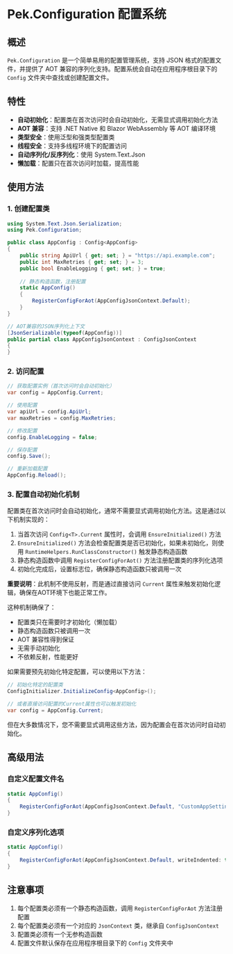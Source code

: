 # Pek.Configuration 配置系统

## 概述

`Pek.Configuration` 是一个简单易用的配置管理系统，支持 JSON 格式的配置文件，并提供了 AOT 兼容的序列化支持。配置系统会自动在应用程序根目录下的 `Config` 文件夹中查找或创建配置文件。

## 特性

- **自动初始化**：配置类在首次访问时会自动初始化，无需显式调用初始化方法
- **AOT 兼容**：支持 .NET Native 和 Blazor WebAssembly 等 AOT 编译环境
- **类型安全**：使用泛型和强类型配置类
- **线程安全**：支持多线程环境下的配置访问
- **自动序列化/反序列化**：使用 System.Text.Json
- **懒加载**：配置只在首次访问时加载，提高性能

## 使用方法

### 1. 创建配置类

```csharp
using System.Text.Json.Serialization;
using Pek.Configuration;

public class AppConfig : Config<AppConfig>
{
    public string ApiUrl { get; set; } = "https://api.example.com";
    public int MaxRetries { get; set; } = 3;
    public bool EnableLogging { get; set; } = true;
    
    // 静态构造函数，注册配置
    static AppConfig()
    {
        RegisterConfigForAot(AppConfigJsonContext.Default);
    }
}

// AOT兼容的JSON序列化上下文
[JsonSerializable(typeof(AppConfig))]
public partial class AppConfigJsonContext : ConfigJsonContext
{
}
```

### 2. 访问配置

```csharp
// 获取配置实例（首次访问时会自动初始化）
var config = AppConfig.Current;

// 使用配置
var apiUrl = config.ApiUrl;
var maxRetries = config.MaxRetries;

// 修改配置
config.EnableLogging = false;

// 保存配置
config.Save();

// 重新加载配置
AppConfig.Reload();
```

### 3. 配置自动初始化机制

配置类在首次访问时会自动初始化，通常不需要显式调用初始化方法。这是通过以下机制实现的：

1. 当首次访问 `Config<T>.Current` 属性时，会调用 `EnsureInitialized()` 方法
2. `EnsureInitialized()` 方法会检查配置类是否已初始化，如果未初始化，则使用 `RuntimeHelpers.RunClassConstructor()` 触发静态构造函数
3. 静态构造函数中调用 `RegisterConfigForAot()` 方法注册配置类的序列化选项
4. 初始化完成后，设置标志位，确保静态构造函数只被调用一次

**重要说明**：此机制不使用反射，而是通过直接访问 `Current` 属性来触发初始化逻辑，确保在AOT环境下也能正常工作。

这种机制确保了：
- 配置类只在需要时才初始化（懒加载）
- 静态构造函数只被调用一次
- AOT 兼容性得到保证
- 无需手动初始化
- 不依赖反射，性能更好

如果需要预先初始化特定配置，可以使用以下方法：

```csharp
// 初始化特定的配置类
ConfigInitializer.InitializeConfig<AppConfig>();

// 或者直接访问配置的Current属性也可以触发初始化
var config = AppConfig.Current;
```

但在大多数情况下，您不需要显式调用这些方法，因为配置会在首次访问时自动初始化。

## 高级用法

### 自定义配置文件名

```csharp
static AppConfig()
{
    RegisterConfigForAot(AppConfigJsonContext.Default, "CustomAppSettings");
}
```

### 自定义序列化选项

```csharp
static AppConfig()
{
    RegisterConfigForAot(AppConfigJsonContext.Default, writeIndented: true, useCamelCase: false);
}
```

## 注意事项

1. 每个配置类必须有一个静态构造函数，调用 `RegisterConfigForAot` 方法注册配置
2. 每个配置类必须有一个对应的 `JsonContext` 类，继承自 `ConfigJsonContext`
3. 配置类必须有一个无参构造函数
4. 配置文件默认保存在应用程序根目录下的 `Config` 文件夹中